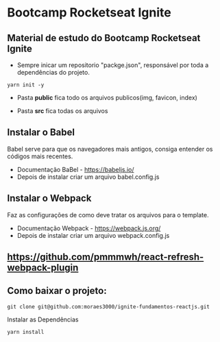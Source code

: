 # Bootcamp  Rocketseat Ignite 
## Material de estudo do Bootcamp  Rocketseat Ignite 
* Sempre inicar um repositorio "packge.json", responsável por toda a dependências do projeto.
```term
yarn init -y 
```

* Pasta <b>public</b> fica todo os arquivos publicos(img, favicon, index)

* Pasta <b>src</b> fica todas os arquivos

## Instalar o Babel
Babel serve para que os navegadores mais antigos, consiga entender os códigos mais recentes.
* Documentação BaBel -  https://babeljs.io/
* Depois de instalar criar um arquivo babel.config.js

## Instalar o Webpack
Faz as configurações de como deve tratar os arquivos para o template.
* Documentação Webpack - https://webpack.js.org/
* Depois de instalar criar um arquivo webpack.config.js


## https://github.com/pmmmwh/react-refresh-webpack-plugin


















## Como baixar o projeto:
```term
git clone git@github.com:moraes3000/ignite-fundamentos-reactjs.git
```
Instalar as Dependências 
```term
yarn install
```
